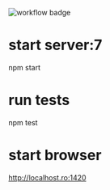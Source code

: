 ![workflow badge](https://github.com/lmaran/docupedia/actions/workflows/build-and-test.yml/badge.svg)

# start server:7

npm start

# run tests

npm test

# start browser

http://localhost.ro:1420
